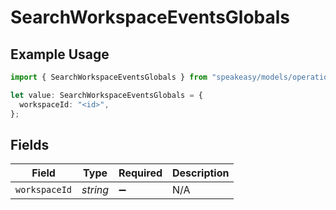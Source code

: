 # SearchWorkspaceEventsGlobals

## Example Usage

```typescript
import { SearchWorkspaceEventsGlobals } from "speakeasy/models/operations";

let value: SearchWorkspaceEventsGlobals = {
  workspaceId: "<id>",
};
```

## Fields

| Field              | Type               | Required           | Description        |
| ------------------ | ------------------ | ------------------ | ------------------ |
| `workspaceId`      | *string*           | :heavy_minus_sign: | N/A                |